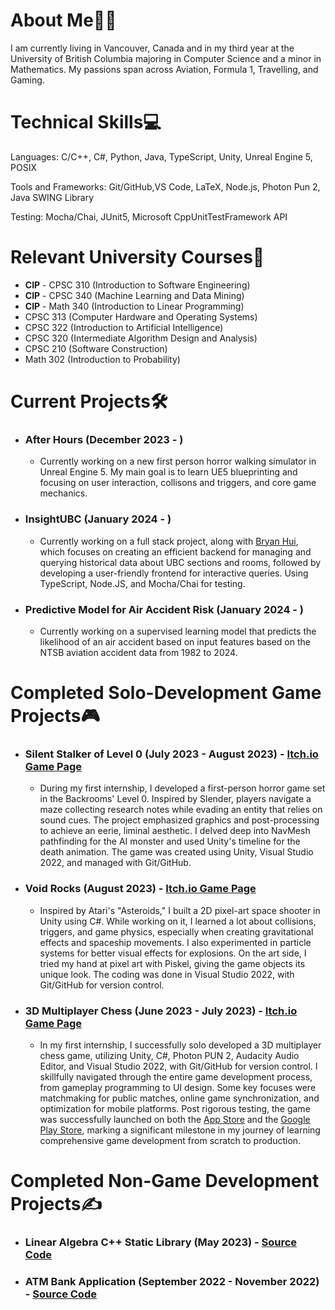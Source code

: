 <!-- ## Check out my game creations here: [Itch.io Game Porfolio](https://skyl1ne0.itch.io/) -->

# About Me👨‍💻

I am currently living in Vancouver, Canada and in my third year at the University of British Columbia majoring in Computer Science and a minor in Mathematics. My passions span across Aviation, Formula 1, Travelling, and Gaming. 

# Technical Skills💻

Languages: C/C++, C#, Python, Java, TypeScript, Unity, Unreal Engine 5, POSIX

Tools and Frameworks: Git/GitHub,VS Code, LaTeX, Node.js, Photon Pun 2, Java SWING Library

Testing: Mocha/Chai, JUnit5, Microsoft CppUnitTestFramework API <br>


# Relevant University Courses📝

- **CIP** - CPSC 310 (Introduction to Software Engineering)
- **CIP** - CPSC 340 (Machine Learning and Data Mining)
- **CIP** - Math 340 (Introduction to Linear Programming)
- CPSC 313 (Computer Hardware and Operating Systems)
- CPSC 322 (Introduction to Artificial Intelligence)
- CPSC 320 (Intermediate Algorithm Design and Analysis)
- CPSC 210 (Software Construction)
- Math 302 (Introduction to Probability)

# Current Projects🛠️
- ### After Hours (December 2023 - )
  - Currently working on a new first person horror walking simulator in Unreal Engine 5. My main goal is to learn UE5 blueprinting and focusing on user interaction, collisons and triggers, and core game mechanics. 
- ### InsightUBC (January 2024 - )
  - Currently working on a full stack project, along with [Bryan Hui](https://github.com/Sudo-BryanH), which focuses on creating an efficient backend for managing and querying historical data about UBC sections and rooms, followed by developing a user-friendly frontend for interactive queries. Using TypeScript, Node.JS, and Mocha/Chai for testing.
- ### Predictive Model for Air Accident Risk (January 2024 - )
  - Currently working on a supervised learning model that predicts the likelihood of an air accident based on input features based on the NTSB aviation accident data from 1982 to 2024.
# Completed Solo-Development Game Projects🎮
- ### Silent Stalker of Level 0 (July 2023 - August 2023) - [Itch.io Game Page](https://skyl1ne0.itch.io/silent-stalker-of-level-0)
  - During my first internship, I developed a first-person horror game set in the Backrooms' Level 0. Inspired by Slender, players navigate a maze collecting research notes while evading an entity that relies on sound cues. The project emphasized graphics and post-processing to achieve an eerie, liminal aesthetic. I delved deep into NavMesh pathfinding for the AI monster and used Unity's timeline for the death animation. The game was created using Unity, Visual Studio 2022, and managed with Git/GitHub.
- ### Void Rocks (August 2023) - [Itch.io Game Page](https://skyl1ne0.itch.io/void-rocks)
  - Inspired by Atari's "Asteroids," I built a 2D pixel-art space shooter in Unity using C#. While working on it, I learned a lot about collisions, triggers, and game physics, especially when creating gravitational effects and spaceship movements. I also experimented in particle systems for better visual effects for explosions. On the art side, I tried my hand at pixel art with Piskel, giving the game objects its unique look. The coding was done in Visual Studio 2022, with Git/GitHub for version control.
- ### 3D Multiplayer Chess (June 2023 - July 2023) - [Itch.io Game Page](https://skyl1ne0.itch.io/chess-3d)
  - In my first internship, I successfully solo developed a 3D multiplayer chess game, utilizing Unity, C#, Photon PUN 2, Audacity Audio Editor, and Visual Studio 2022, with Git/GitHub for version control. I skillfully navigated through the entire game development process, from gameplay programming to UI design. Some key focuses were matchmaking for public matches,  online game synchronization, and optimization for mobile platforms. Post rigorous testing, the game was successfully launched on both the [App Store](https://apps.apple.com/ca/app/super-chess-3d/id6452748872?platform=iphone) and the [Google Play Store](https://play.google.com/store/apps/details?id=com.giro.superchess), marking a significant milestone in my journey of learning comprehensive game development from scratch to production.

# Completed Non-Game Development Projects✍️

- ### Linear Algebra C++ Static Library (May 2023) - [Source Code](https://github.com/Aadit1004/Linear-Algebra-Static-Library)
- ### ATM Bank Application (September 2022 - November 2022) - [Source Code](https://github.com/Aadit1004/ATM-Bank-Application)
